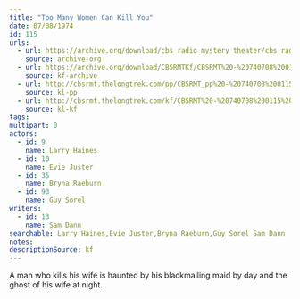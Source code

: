 ```yaml
---
title: "Too Many Women Can Kill You"
date: 07/08/1974
id: 115
urls: 
  - url: https://archive.org/download/cbs_radio_mystery_theater/cbs_radio_mystery_theater-0101-0150.zip/cbs_radio_mystery_theater-0101-0150%2Fcbsrmt_0115_too_many_women_can_kill_you.mp3
    source: archive-org
  - url: https://archive.org/download/CBSRMTKf/CBSRMT%20-%20740708%200115%20Too%20Many%20Women%20Can%20Kill%20You_kf.mp3
    source: kf-archive
  - url: http://cbsrmt.thelongtrek.com/pp/CBSRMT_pp%20-%20740708%200115%20Too%20Many%20Women%20Can%20Kill%20You.mp3
    source: kl-pp
  - url: http://cbsrmt.thelongtrek.com/kf/CBSRMT%20-%20740708%200115%20Too%20Many%20Women%20Can%20Kill%20You_kf.mp3
    source: kl-kf
tags: 
multipart: 0
actors:  
  - id: 9
    name: Larry Haines  
  - id: 10
    name: Evie Juster  
  - id: 35
    name: Bryna Raeburn  
  - id: 93
    name: Guy Sorel
writers:  
  - id: 13
    name: Sam Dann
searchable: Larry Haines,Evie Juster,Bryna Raeburn,Guy Sorel Sam Dann
notes: 
descriptionSource: kf
---
```

A man who kills his wife is haunted by his blackmailing maid by day and the ghost of his wife at night.